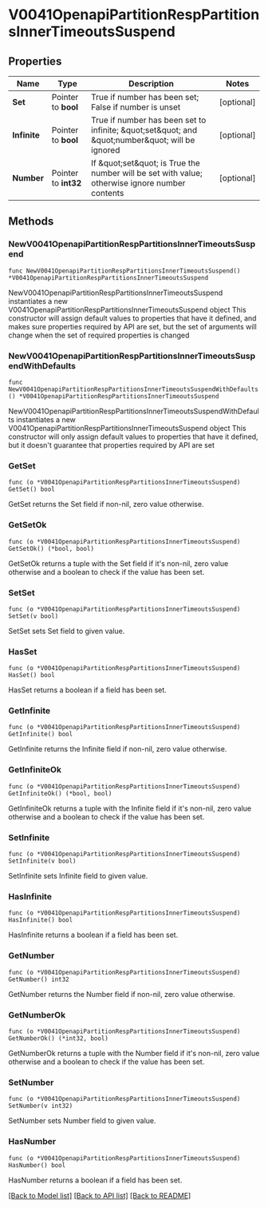 # V0041OpenapiPartitionRespPartitionsInnerTimeoutsSuspend

## Properties

Name | Type | Description | Notes
------------ | ------------- | ------------- | -------------
**Set** | Pointer to **bool** | True if number has been set; False if number is unset | [optional] 
**Infinite** | Pointer to **bool** | True if number has been set to infinite; \&quot;set\&quot; and \&quot;number\&quot; will be ignored | [optional] 
**Number** | Pointer to **int32** | If \&quot;set\&quot; is True the number will be set with value; otherwise ignore number contents | [optional] 

## Methods

### NewV0041OpenapiPartitionRespPartitionsInnerTimeoutsSuspend

`func NewV0041OpenapiPartitionRespPartitionsInnerTimeoutsSuspend() *V0041OpenapiPartitionRespPartitionsInnerTimeoutsSuspend`

NewV0041OpenapiPartitionRespPartitionsInnerTimeoutsSuspend instantiates a new V0041OpenapiPartitionRespPartitionsInnerTimeoutsSuspend object
This constructor will assign default values to properties that have it defined,
and makes sure properties required by API are set, but the set of arguments
will change when the set of required properties is changed

### NewV0041OpenapiPartitionRespPartitionsInnerTimeoutsSuspendWithDefaults

`func NewV0041OpenapiPartitionRespPartitionsInnerTimeoutsSuspendWithDefaults() *V0041OpenapiPartitionRespPartitionsInnerTimeoutsSuspend`

NewV0041OpenapiPartitionRespPartitionsInnerTimeoutsSuspendWithDefaults instantiates a new V0041OpenapiPartitionRespPartitionsInnerTimeoutsSuspend object
This constructor will only assign default values to properties that have it defined,
but it doesn't guarantee that properties required by API are set

### GetSet

`func (o *V0041OpenapiPartitionRespPartitionsInnerTimeoutsSuspend) GetSet() bool`

GetSet returns the Set field if non-nil, zero value otherwise.

### GetSetOk

`func (o *V0041OpenapiPartitionRespPartitionsInnerTimeoutsSuspend) GetSetOk() (*bool, bool)`

GetSetOk returns a tuple with the Set field if it's non-nil, zero value otherwise
and a boolean to check if the value has been set.

### SetSet

`func (o *V0041OpenapiPartitionRespPartitionsInnerTimeoutsSuspend) SetSet(v bool)`

SetSet sets Set field to given value.

### HasSet

`func (o *V0041OpenapiPartitionRespPartitionsInnerTimeoutsSuspend) HasSet() bool`

HasSet returns a boolean if a field has been set.

### GetInfinite

`func (o *V0041OpenapiPartitionRespPartitionsInnerTimeoutsSuspend) GetInfinite() bool`

GetInfinite returns the Infinite field if non-nil, zero value otherwise.

### GetInfiniteOk

`func (o *V0041OpenapiPartitionRespPartitionsInnerTimeoutsSuspend) GetInfiniteOk() (*bool, bool)`

GetInfiniteOk returns a tuple with the Infinite field if it's non-nil, zero value otherwise
and a boolean to check if the value has been set.

### SetInfinite

`func (o *V0041OpenapiPartitionRespPartitionsInnerTimeoutsSuspend) SetInfinite(v bool)`

SetInfinite sets Infinite field to given value.

### HasInfinite

`func (o *V0041OpenapiPartitionRespPartitionsInnerTimeoutsSuspend) HasInfinite() bool`

HasInfinite returns a boolean if a field has been set.

### GetNumber

`func (o *V0041OpenapiPartitionRespPartitionsInnerTimeoutsSuspend) GetNumber() int32`

GetNumber returns the Number field if non-nil, zero value otherwise.

### GetNumberOk

`func (o *V0041OpenapiPartitionRespPartitionsInnerTimeoutsSuspend) GetNumberOk() (*int32, bool)`

GetNumberOk returns a tuple with the Number field if it's non-nil, zero value otherwise
and a boolean to check if the value has been set.

### SetNumber

`func (o *V0041OpenapiPartitionRespPartitionsInnerTimeoutsSuspend) SetNumber(v int32)`

SetNumber sets Number field to given value.

### HasNumber

`func (o *V0041OpenapiPartitionRespPartitionsInnerTimeoutsSuspend) HasNumber() bool`

HasNumber returns a boolean if a field has been set.


[[Back to Model list]](../README.md#documentation-for-models) [[Back to API list]](../README.md#documentation-for-api-endpoints) [[Back to README]](../README.md)


